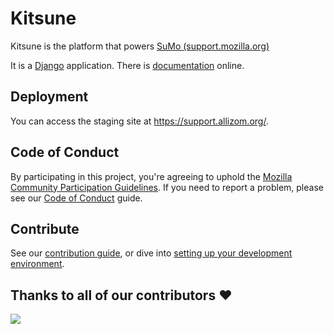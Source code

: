 # Kitsune

Kitsune is the platform that powers [SuMo (support.mozilla.org)](https://support.mozilla.org)

It is a [Django](http://www.djangoproject.com/) application. There is [documentation](https://kitsune.readthedocs.io/en/latest/) online.

## Deployment
You can access the staging site at <https://support.allizom.org/>.

## Code of Conduct
By participating in this project, you're agreeing to uphold the [Mozilla Community Participation Guidelines](https://www.mozilla.org/en-US/about/governance/policies/participation/). If you need to report a problem, please see our [Code of Conduct](./CODE_OF_CONDUCT.md) guide.

## Contribute

See our [contribution guide](https://kitsune.readthedocs.io/en/latest/contributors.html), or dive into [setting up your development environment](https://kitsune.readthedocs.io/en/latest/hacking_howto.html).

## Thanks to all of our contributors ❤️
<a href = "https://github.com/mozilla/kitsune/contributors">
  <img src = "https://contrib.rocks/image?repo=mozilla/kitsune"/>
</a>
